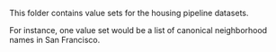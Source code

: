 This folder contains value sets for the housing pipeline datasets.

For instance, one value set would be a list of canonical neighborhood names in San Francisco.
